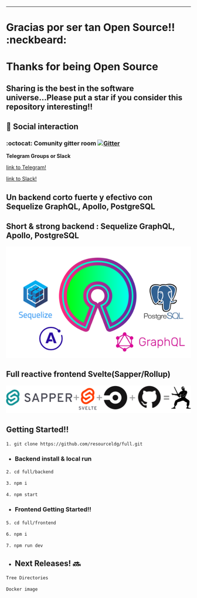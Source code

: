 
------------

# Gracias por ser tan Open Source!!  :neckbeard: 
# Thanks for being Open Source

## Sharing is the best in the software universe...Please put a star if you consider this repository interesting!!

##  :busts_in_silhouette:  Social interaction 

### :octocat: Comunity gitter room  [![Gitter](https://badges.gitter.im/resourceldg/full.svg)](https://gitter.im/resourceldg/full?utm_source=badge&utm_medium=badge&utm_campaign=pr-badge)

**Telegram Groups or Slack**

 

 [link to Telegram!](https://t.me/joinchat/O8TIUByKHkYnpRRsIYj8OA)
 
 [link to Slack!](https://join.slack.com/t/resourceldg/shared_invite/zt-fxvzg4dt-X_7mGIznpef9j7Zatyzarw)

## Un backend corto fuerte y efectivo con Sequelize GraphQL, Apollo, PostgreSQL

## Short & strong backend : Sequelize GraphQL, Apollo, PostgreSQL

![image alt ><](backend1.png)


## Full reactive frontend Svelte(Sapper/Rollup)

![image alt ><](frontendlogo.png)

## Getting Started!!

`1. git clone https://github.com/resourceldg/full.git`

 - ### Backend install & local run

`2. cd full/backend`

`3. npm i` 

`4. npm start`

 - ### Frontend Getting Started!!

`5. cd full/frontend`

`6. npm i` 

`7. npm run dev`

- ## Next Releases! :soon:

`Tree Directories`

`Docker image`



